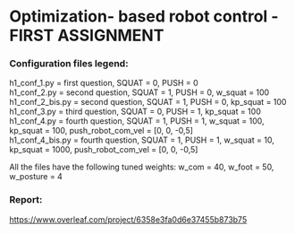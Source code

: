 # Optimization- based robot control - FIRST ASSIGNMENT

### Configuration files legend:

h1_conf_1.py = first question, SQUAT = 0, PUSH = 0 <br>
h1_conf_2.py = second question, SQUAT = 1, PUSH = 0, w_squat = 100 <br>
h1_conf_2_bis.py = second question, SQUAT = 1, PUSH = 0, kp_squat = 100 <br>
h1_conf_3.py = third question, SQUAT = 0, PUSH = 1, kp_squat = 100 <br>
h1_conf_4.py = fourth question, SQUAT = 1, PUSH = 1, w_squat = 100, kp_squat = 100, push_robot_com_vel = [0, 0, -0,5] <br>
h1_conf_4_bis.py = fourth question, SQUAT = 1, PUSH = 1, w_squat = 10, kp_squat = 1000, push_robot_com_vel = [0, 0, -0,5] <br>

All the files have the following tuned weights: w_com = 40, w_foot = 50, w_posture = 4 <br>

### Report:
https://www.overleaf.com/project/6358e3fa0d6e37455b873b75
